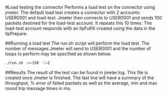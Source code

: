 #Load testing the connector
Performs a load test on the connector using jmeter. The default load test creates a connector with 
2 accounts: USER0001 and load-test. Jmeter then connects to USER0001 and sends 100 packets destined for the load-test account. 
It repeats this 10 times. The load-test account responds with an IlpFulfill created using the data in the IlpPrepare.

##Running a load test
The run.sh script will perform the load test. The number of messages Jmeter will send to USER0001 and the number of loops to perform 
may be specified as shown below. 

```bash
./run.sh -m=150 -l=2

```

##Results
The result of the test can be found in jmeter.log. This file is created once Jmeter is finished. The last line will have a summary of the throughput, % error of failed packets as well as 
the average, min and max round trip message times in ms. 